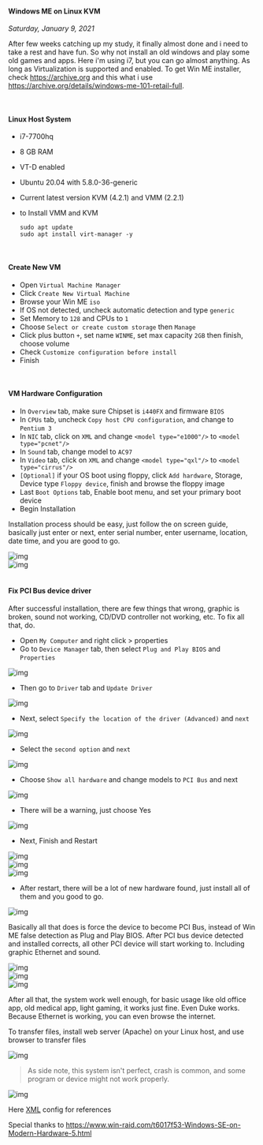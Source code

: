#### Windows ME on Linux KVM
_Saturday, January 9, 2021_

After few weeks catching up my study, it finally almost done and i need to take a rest and have fun. So why not install an 
old windows and play some old games and apps. Here i'm using i7, but you can go almost anything. As long as Virtualization 
is supported and enabled. To get Win ME installer, check <https://archive.org> and this what i use 
<https://archive.org/details/windows-me-101-retail-full>. 

<br>

#### Linux Host System
* i7-7700hq
* 8 GB RAM
* VT-D enabled
* Ubuntu 20.04 with 5.8.0-36-generic
* Current latest version KVM (4.2.1) and VMM (2.2.1)
* to Install VMM and KVM

    ```
    sudo apt update
    sudo apt install virt-manager -y
    ```

<br>

#### Create New VM
* Open `Virtual Machine Manager`
* Click `Create New Virtual Machine`
* Browse your Win ME `iso`
* If OS not detected, uncheck automatic detection and type `generic`
* Set Memory to `128` and CPUs to `1`
* Choose `Select or create custom storage` then `Manage`
* Click plus button `+`, set name `WINME`, set max capacity `2GB` then finish, choose volume
* Check `Customize configuration before install`
* Finish

<br>

#### VM Hardware Configuration
* In `Overview` tab, make sure Chipset is `i440FX` and firmware `BIOS`
* In `CPUs` tab, uncheck `Copy host CPU configuration`, and change to `Pentium 3`
* In `NIC` tab, click on `XML` and change `<model type="e1000"/>` to `<model type="pcnet"/>`
* In `Sound` tab, change model to `AC97`
* In `Video` tab, click on `XML` and change `<model type="qxl"/>` to `<model type="cirrus"/>`
* `[Optional]` if your OS boot using floppy, click `Add hardware`, Storage, Device type `Floppy device`, finish and browse the floppy image
* Last `Boot Options` tab, Enable boot menu, and set your primary boot device
* Begin Installation

Installation process should be easy, just follow the on screen guide, basically just enter or next, enter serial number, 
enter username, location, date time, and you are good to go.

<div class="row">
	<div class="col-sm-2"></div>
	<div class="col-sm-8">
		<div class="thumbnail">
			<img class="img-responsive" src="./posts/2021-01-09-windows-me-on-linux-kvm/0.jpg" alt="img">
		</div>
	</div>
	<div class="col-sm-2"></div>
</div>
<div class="row">
	<div class="col-sm-2"></div>
	<div class="col-sm-8">
		<div class="thumbnail">
			<img class="img-responsive" src="./posts/2021-01-09-windows-me-on-linux-kvm/1.jpg" alt="img">
		</div>
	</div>
	<div class="col-sm-2"></div>
</div>

<br>

#### Fix PCI Bus device driver
After successful installation, there are few things that wrong, graphic is broken, sound not working, CD/DVD controller not working, etc. 
To fix all that, do.

* Open `My Computer` and right click > properties
* Go to `Device Manager` tab, then select `Plug and Play BIOS` and `Properties`
<div class="row">
	<div class="col-sm-2"></div>
	<div class="col-sm-8">
		<div class="thumbnail">
			<img class="img-responsive" src="./posts/2021-01-09-windows-me-on-linux-kvm/driver-fix/1.jpg" alt="img">
		</div>
	</div>
	<div class="col-sm-2"></div>
</div>

* Then go to `Driver` tab and `Update Driver`
<div class="row">
	<div class="col-sm-2"></div>
	<div class="col-sm-8">
		<div class="thumbnail">
			<img class="img-responsive" src="./posts/2021-01-09-windows-me-on-linux-kvm/driver-fix/2.jpg" alt="img">
		</div>
	</div>
	<div class="col-sm-2"></div>
</div>

* Next, select `Specify the location of the driver (Advanced)` and `next`
<div class="row">
	<div class="col-sm-2"></div>
	<div class="col-sm-8">
		<div class="thumbnail">
			<img class="img-responsive" src="./posts/2021-01-09-windows-me-on-linux-kvm/driver-fix/3.jpg" alt="img">
		</div>
	</div>
	<div class="col-sm-2"></div>
</div>

* Select the `second option` and `next`
<div class="row">
	<div class="col-sm-2"></div>
	<div class="col-sm-8">
		<div class="thumbnail">
			<img class="img-responsive" src="./posts/2021-01-09-windows-me-on-linux-kvm/driver-fix/4.jpg" alt="img">
		</div>
	</div>
	<div class="col-sm-2"></div>
</div>

* Choose `Show all hardware` and change models to `PCI Bus` and next
<div class="row">
	<div class="col-sm-2"></div>
	<div class="col-sm-8">
		<div class="thumbnail">
			<img class="img-responsive" src="./posts/2021-01-09-windows-me-on-linux-kvm/driver-fix/5.jpg" alt="img">
		</div>
	</div>
	<div class="col-sm-2"></div>
</div>

* There will be a warning, just choose Yes
<div class="row">
	<div class="col-sm-2"></div>
	<div class="col-sm-8">
		<div class="thumbnail">
			<img class="img-responsive" src="./posts/2021-01-09-windows-me-on-linux-kvm/driver-fix/6.jpg" alt="img">
		</div>
	</div>
	<div class="col-sm-2"></div>
</div>

* Next, Finish and Restart
<p align="center">
<div class="row">
	<div class="col-sm-2"></div>
	<div class="col-sm-8">
		<div class="thumbnail">
			<img class="img-responsive" src="./posts/2021-01-09-windows-me-on-linux-kvm/driver-fix/7.jpg" alt="img">
		</div>
	</div>
	<div class="col-sm-2"></div>
</div>
<div class="row">
	<div class="col-sm-2"></div>
	<div class="col-sm-8">
		<div class="thumbnail">
			<img class="img-responsive" src="./posts/2021-01-09-windows-me-on-linux-kvm/driver-fix/8.jpg" alt="img">
		</div>
	</div>
	<div class="col-sm-2"></div>
</div>
<div class="row">
	<div class="col-sm-2"></div>
	<div class="col-sm-8">
		<div class="thumbnail">
			<img class="img-responsive" src="./posts/2021-01-09-windows-me-on-linux-kvm/driver-fix/9.jpg" alt="img">
		</div>
	</div>
	<div class="col-sm-2"></div>
</div>

* After restart, there will be a lot of new hardware found, just install all of them and you good to go.
<div class="row">
	<div class="col-sm-2"></div>
	<div class="col-sm-8">
		<div class="thumbnail">
			<img class="img-responsive" src="./posts/2021-01-09-windows-me-on-linux-kvm/driver-fix/10.jpg" alt="img">
		</div>
	</div>
	<div class="col-sm-2"></div>
</div>

Basically all that does is force the device to become PCI Bus, instead of Win ME false detection as Plug and Play BIOS. 
After PCI bus device detected and installed corrects, all other PCI device will start working to. Including graphic Ethernet and sound.

<div class="row">
	<div class="col-sm-2"></div>
	<div class="col-sm-8">
		<div class="thumbnail">
			<img class="img-responsive" src="./posts/2021-01-09-windows-me-on-linux-kvm/2.jpg" alt="img">
		</div>
	</div>
	<div class="col-sm-2"></div>
</div>
<div class="row">
	<div class="col-sm-2"></div>
	<div class="col-sm-8">
		<div class="thumbnail">
			<img class="img-responsive" src="./posts/2021-01-09-windows-me-on-linux-kvm/3.jpg" alt="img">
		</div>
	</div>
	<div class="col-sm-2"></div>
</div>
<div class="row">
	<div class="col-sm-2"></div>
	<div class="col-sm-8">
		<div class="thumbnail">
			<img class="img-responsive" src="./posts/2021-01-09-windows-me-on-linux-kvm/4.jpg" alt="img">
		</div>
	</div>
	<div class="col-sm-2"></div>
</div>

After all that, the system work well enough, for basic usage like old office app, old medical app, light gaming, it works just fine.
Even Duke works. Because Ethernet is working, you can even browse the internet. 

To transfer files, install web server (Apache) on your Linux host, and use browser to transfer files
<div class="row">
	<div class="col-sm-2"></div>
	<div class="col-sm-8">
		<div class="thumbnail">
			<img class="img-responsive" src="./posts/2021-01-09-windows-me-on-linux-kvm/5.jpg" alt="img">
		</div>
	</div>
	<div class="col-sm-2"></div>
</div>

> As side note, this system isn't perfect, crash is common, and some program or device might not work properly.
<div class="row">
	<div class="col-sm-2"></div>
	<div class="col-sm-8">
		<div class="thumbnail">
			<img class="img-responsive" src="./posts/2021-01-09-windows-me-on-linux-kvm/6.png" alt="img">
		</div>
	</div>
	<div class="col-sm-2"></div>
</div>

Here [XML](./posts/2021-01-09-windows-me-on-linux-kvm/winme.xml) config for references

Special thanks to <https://www.win-raid.com/t6017f53-Windows-SE-on-Modern-Hardware-5.html> 
